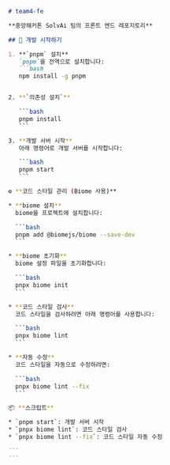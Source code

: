 ````markdown
# team4-fe

**중앙해커톤 SolvAi 팀의 프론트 엔드 레포지토리**

## 🚀 개발 시작하기

1. **`pnpm` 설치**  
   `pnpm`을 전역으로 설치합니다:
   ```bash
   npm install -g pnpm


2. **`의존성 설치`**

   ```bash
   pnpm install
   ```

3. **개발 서버 시작**
   아래 명령어로 개발 서버를 시작합니다:

   ```bash
   pnpm start
   ```

⚙️ **코드 스타일 관리 (Biome 사용)**

* **biome 설치**
  biome을 프로젝트에 설치합니다:

  ```bash
  pnpm add @biomejs/biome --save-dev
  ```

* **biome 초기화**
  biome 설정 파일을 초기화합니다:

  ```bash
  pnpx biome init
  ```

* **코드 스타일 검사**
  코드 스타일을 검사하려면 아래 명령어를 사용합니다:

  ```bash
  pnpx biome lint
  ```

* **자동 수정**
  코드 스타일을 자동으로 수정하려면:

  ```bash
  pnpx biome lint --fix
  ```

📦 **스크립트**

* `pnpm start`: 개발 서버 시작
* `pnpx biome lint`: 코드 스타일 검사
* `pnpx biome lint --fix`: 코드 스타일 자동 수정

```
```

````
